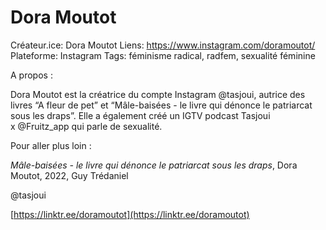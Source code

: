 # Dora Moutot

Créateur.ice: Dora Moutot
Liens: https://www.instagram.com/doramoutot/
Plateforme: Instagram
Tags: féminisme radical, radfem, sexualité féminine

A propos :

Dora Moutot est la créatrice du compte Instagram @tasjoui, autrice des livres “A fleur de pet” et “Mâle-baisées - le livre qui dénonce le patriarcat sous les draps”. Elle a également créé un IGTV podcast Tasjoui x @Fruitz_app qui parle de sexualité. 

Pour aller plus loin :

*Mâle-baisées - le livre qui dénonce le patriarcat sous les draps*, Dora Moutot, 2022, Guy Trédaniel 

@tasjoui

[https://linktr.ee/doramoutot](https://linktr.ee/doramoutot)